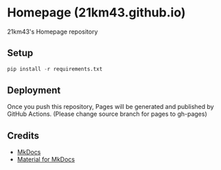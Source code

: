 # Homepage (21km43.github.io)

21km43's Homepage repository

## Setup
```python
pip install -r requirements.txt
```

## Deployment
Once you push this repository, Pages will be generated and published by GitHub Actions. (Please change source branch for pages to gh-pages)

## Credits
* [MkDocs](https://www.mkdocs.org)
* [Material for MkDocs](https://squidfunk.github.io/mkdocs-material)
